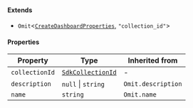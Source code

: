 #### Extends

* `Omit`<[`CreateDashboardProperties`](./api_html/internal/CreateDashboardProperties.md), `"collection_id"`>

#### Properties

| Property                                 | Type                                                        | Inherited from     |
| ---------------------------------------- | ----------------------------------------------------------- | ------------------ |
| <a id="collectionid"></a> `collectionId` | [`SdkCollectionId`](./api_html/internal/SdkCollectionId.md) | -                  |
| <a id="description"></a> `description`   | `null` \| `string`                                          | `Omit.description` |
| <a id="name"></a> `name`                 | `string`                                                    | `Omit.name`        |
